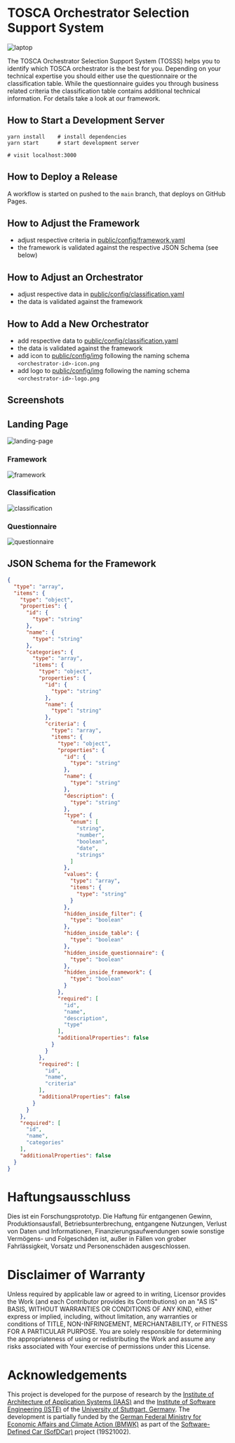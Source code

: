 # TOSCA Orchestrator Selection Support System

![laptop](assets/hero.png)

The TOSCA Orchestrator Selection Support System (TOSSS) helps you to identify which TOSCA orchestrator is the best for
you. Depending on your technical expertise you should either use the questionnaire or the classification table. While
the
questionnaire guides you through business related criteria the classification table contains additional technical
information. For details take a look at our framework.

## How to Start a Development Server

```shell
yarn install    # install dependencies
yarn start      # start development server

# visit localhost:3000
```

## How to Deploy a Release

A workflow is started on pushed to the `main` branch, that deploys on GitHub Pages.

## How to Adjust the Framework

- adjust respective criteria in [public/config/framework.yaml](public/config/framework.yaml)
- the framework is validated against the respective JSON Schema (see below)

## How to Adjust an Orchestrator

- adjust respective data in [public/config/classification.yaml](public/config/classification.yaml)
- the data is validated against the framework

## How to Add a New Orchestrator

- add respective data to [public/config/classification.yaml](public/config/classification.yaml)
- the data is validated against the framework
- add icon to [public/config/img](public/config/img) following the naming schema `<orchestrator-id>-icon.png`
- add logo to [public/config/img](public/config/img) following the naming schema `<orchestrator-id>-logo.png`

## Screenshots

## Landing Page

![landing-page](assets/landing-page.png)

### Framework

![framework](assets/framework.png)

### Classification

![classification](assets/classification.png)

### Questionnaire

![questionnaire](assets/questionnaire.png)

## JSON Schema for the Framework

```json
{
  "type": "array",
  "items": {
    "type": "object",
    "properties": {
      "id": {
        "type": "string"
      },
      "name": {
        "type": "string"
      },
      "categories": {
        "type": "array",
        "items": {
          "type": "object",
          "properties": {
            "id": {
              "type": "string"
            },
            "name": {
              "type": "string"
            },
            "criteria": {
              "type": "array",
              "items": {
                "type": "object",
                "properties": {
                  "id": {
                    "type": "string"
                  },
                  "name": {
                    "type": "string"
                  },
                  "description": {
                    "type": "string"
                  },
                  "type": {
                    "enum": [
                      "string",
                      "number",
                      "boolean",
                      "date",
                      "strings"
                    ]
                  },
                  "values": {
                    "type": "array",
                    "items": {
                      "type": "string"
                    }
                  },
                  "hidden_inside_filter": {
                    "type": "boolean"
                  },
                  "hidden_inside_table": {
                    "type": "boolean"
                  },
                  "hidden_inside_questionnaire": {
                    "type": "boolean"
                  },
                  "hidden_inside_framework": {
                    "type": "boolean"
                  }
                },
                "required": [
                  "id",
                  "name",
                  "description",
                  "type"
                ],
                "additionalProperties": false
              }
            }
          },
          "required": [
            "id",
            "name",
            "criteria"
          ],
          "additionalProperties": false
        }
      }
    },
    "required": [
      "id",
      "name",
      "categories"
    ],
    "additionalProperties": false
  }
}
```

# Haftungsausschluss

Dies ist ein Forschungsprototyp. Die Haftung für entgangenen Gewinn, Produktionsausfall, Betriebsunterbrechung,
entgangene Nutzungen, Verlust von Daten und Informationen, Finanzierungsaufwendungen sowie sonstige Vermögens- und
Folgeschäden ist, außer in Fällen von grober Fahrlässigkeit, Vorsatz und Personenschäden ausgeschlossen.

# Disclaimer of Warranty

Unless required by applicable law or agreed to in writing, Licensor provides the Work (and each Contributor provides its
Contributions) on an "AS IS" BASIS, WITHOUT WARRANTIES OR CONDITIONS OF ANY KIND, either express or implied, including,
without limitation, any warranties or conditions of TITLE, NON-INFRINGEMENT, MERCHANTABILITY, or FITNESS FOR A
PARTICULAR PURPOSE. You are solely responsible for determining the appropriateness of using or redistributing the Work
and assume any risks associated with Your exercise of permissions under this License.

# Acknowledgements

This project is developed for the purpose of research by
the [Institute of Architecture of Application Systems (IAAS)](https://www.iaas.uni-stuttgart.de) and
the [Institute of Software Engineering (ISTE)](https://www.iste.uni-stuttgart.de) of
the [University of Stuttgart, Germany](https://www.uni-stuttgart.de).
The development is partially funded by
the [German Federal Ministry for Economic Affairs and Climate Action (BMWK)](https://www.bmwk.de/Navigation/EN/Home/home.html)
as part of the [Software-Defined Car (SofDCar)](https://sofdcar.de) project (19S21002).
